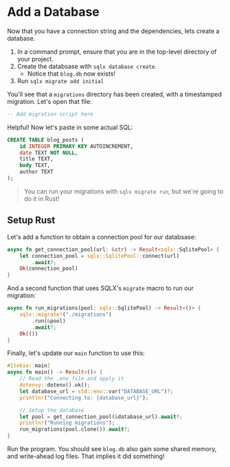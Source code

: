 # Add a Database

Now that you have a connection string and the dependencies, lets create a database.

1. In a command prompt, ensure that you are in the top-level directory of your project.
2. Create the databsase with `sqlx database create`.
    * Notice that `blog.db` now exists!
2. Run `sqlx migrate add initial`

You'll see that a `migrations` directory has been created, with a timestamped migration. Let's open that file:

```sql
-- Add migration script here
```

Helpful! Now let's paste in some actual SQL:

```sql
CREATE TABLE blog_posts (
    id INTEGER PRIMARY KEY AUTOINCREMENT,
    date TEXT NOT NULL,
    title TEXT,
    body TEXT,
    author TEXT
);
```

> You can run your migrations with `sqlx migrate run`, but we're going to do it in Rust!

## Setup Rust

Let's add a function to obtain a connection pool for our databsase:

```rust
async fn get_connection_pool(url: &str) -> Result<sqlx::SqlitePool> {
    let connection_pool = sqlx::SqlitePool::connect(url)
        .await?;
    Ok(connection_pool)
}
```

And a second function that uses SQLX's `migrate` macro to run our migration:

```rust
async fn run_migrations(pool: sqlx::SqlitePool) -> Result<()> {
    sqlx::migrate!("./migrations")
        .run(&pool)
        .await?;
    Ok(())
}
```

Finally, let's update our `main` function to use this:

```rust
#[tokio::main]
async fn main() -> Result<()> {
    // Read the .env file and apply it
    dotenvy::dotenv().ok();
    let database_url = std::env::var("DATABASE_URL")?;
    println!("Connecting to: {database_url}");

    // Setup the database
    let pool = get_connection_pool(&database_url).await?;
    println!("Running migrations");
    run_migrations(pool.clone()).await?;
}
```

Run the program. You should see `blog.db` also gain some shared memory, and write-ahead log files. That implies it did something!